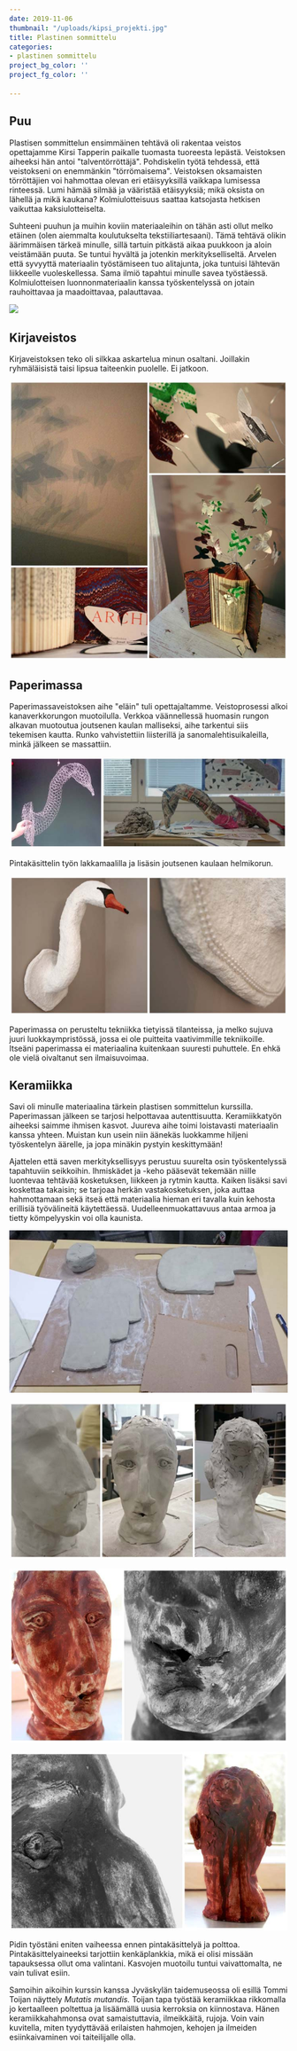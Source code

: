 ```yaml
---
date: 2019-11-06
thumbnail: "/uploads/kipsi_projekti.jpg"
title: Plastinen sommittelu
categories:
- plastinen sommittelu
project_bg_color: ''
project_fg_color: ''

---
```

## Puu

Plastisen sommittelun ensimmäinen tehtävä oli rakentaa veistos opettajamme Kirsi Tapperin paikalle tuomasta tuoreesta lepästä. Veistoksen aiheeksi hän antoi "talventörröttäjä". Pohdiskelin työtä tehdessä, että veistokseni on enemmänkin "törrömaisema". Veistoksen oksamaisten törröttäjien voi hahmottaa olevan eri etäisyyksillä vaikkapa lumisessa rinteessä. Lumi hämää silmää ja vääristää etäisyyksiä; mikä oksista on lähellä ja mikä kaukana? Kolmiulotteisuus saattaa katsojasta hetkisen vaikuttaa kaksiulotteiselta.

Suhteeni puuhun ja muihin koviin materiaaleihin on tähän asti ollut melko etäinen (olen aiemmalta koulutukselta tekstiiliartesaani). Tämä tehtävä olikin äärimmäisen tärkeä minulle, sillä tartuin pitkästä aikaa puukkoon ja aloin veistämään puuta. Se tuntui hyvältä ja jotenkin merkitykselliseltä. Arvelen että syvyyttä materiaalin työstämiseen tuo alitajunta, joka tuntuisi lähtevän liikkeelle vuoleskellessa. Sama ilmiö tapahtui minulle savea työstäessä. Kolmiulotteisen luonnonmateriaalin kanssa työskentelyssä on jotain rauhoittavaa ja maadoittavaa, palauttavaa.

![](/uploads/törröttäjäkollaasi.jpg)

## Kirjaveistos

Kirjaveistoksen teko oli silkkaa askartelua minun osaltani. Joillakin ryhmäläisistä taisi lipsua taiteenkin puolelle. Ei jatkoon.

![](/uploads/paperiveistoskollaasi.jpg)

## Paperimassa

Paperimassaveistoksen aihe "eläin" tuli opettajaltamme. Veistoprosessi alkoi kanaverkkorungon muotoilulla. Verkkoa väännellessä huomasin rungon alkavan muotoutua joutsenen kaulan malliseksi, aihe tarkentui siis tekemisen kautta. Runko vahvistettiin liisterillä ja sanomalehtisuikaleilla, minkä jälkeen se massattiin.

![](/uploads/joutsenkollaasi1.jpg)

Pintakäsittelin työn lakkamaalilla ja lisäsin joutsenen kaulaan helmikorun.

![](/uploads/joutsenkollasi3.jpg)

Paperimassa on perusteltu tekniikka tietyissä tilanteissa, ja melko sujuva juuri luokkaympristössä, jossa ei ole puitteita vaativimmille tekniikoille. Itseäni paperimassa ei materiaalina kuitenkaan suuresti puhuttele. En ehkä ole vielä oivaltanut sen ilmaisuvoimaa.

## Keramiikka

Savi oli minulle materiaalina tärkein plastisen sommittelun kurssilla. Paperimassan jälkeen se tarjosi helpottavaa autenttisuutta. Keramiikkatyön aiheeksi saimme ihmisen kasvot. Juureva aihe toimi loistavasti materiaalin kanssa yhteen. Muistan kun usein niin äänekäs luokkamme hiljeni työskentelyn äärelle, ja jopa minäkin pystyin keskittymään!

Ajattelen että saven merkityksellisyys perustuu suurelta osin työskentelyssä tapahtuviin seikkoihin. Ihmiskädet ja -keho pääsevät tekemään niille luontevaa tehtävää kosketuksen, liikkeen ja rytmin kautta. Kaiken lisäksi savi koskettaa takaisin; se tarjoaa herkän vastakosketuksen, joka auttaa hahmottamaan sekä itseä että materiaalia hieman eri tavalla kuin kehosta erillisiä työvälineitä käytettäessä. Uudelleenmuokattavuus antaa armoa ja tietty kömpelyyskin voi olla kaunista.

![](/uploads/savi11.jpg)

![](/uploads/savi234b.jpg)

![](/uploads/kollaasiok1.jpg)

![](/uploads/savikollaasi0k2.jpg)

Pidin työstäni eniten vaiheessa ennen pintakäsittelyä ja polttoa. Pintakäsittelyaineeksi tarjottiin kenkäplankkia, mikä ei olisi missään tapauksessa ollut oma valintani. Kasvojen muotoilu tuntui vaivattomalta, ne vain tulivat esiin.

Samoihin aikoihin kurssin kanssa Jyväskylän taidemuseossa oli esillä Tommi Toijan näyttely _Mutatis mutandis._ Toijan tapa työstää keramiikkaa rikkomalla jo kertaalleen poltettua ja lisäämällä uusia kerroksia on kiinnostava. Hänen keramiikkahahmonsa ovat samaistuttavia, ilmeikkäitä, rujoja. Voin vain kuvitella, miten tyydyttävää erilaisten hahmojen, kehojen ja ilmeiden esiinkaivaminen voi taiteilijalle olla.